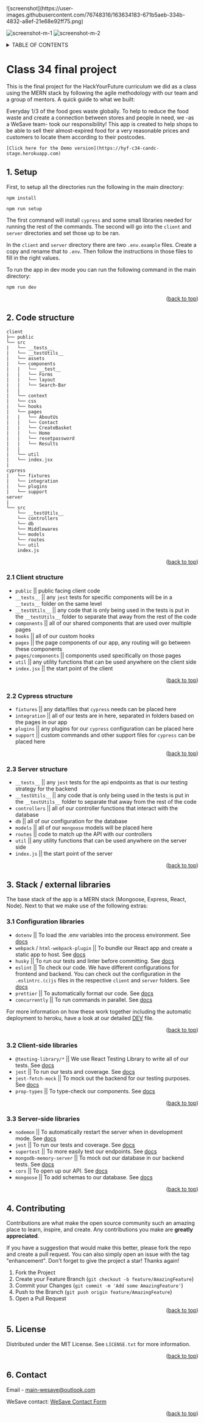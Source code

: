 <div id="top"></div>
![screenshot](https://user-images.githubusercontent.com/76748316/163634183-671b5aeb-334b-4832-a8ef-21e68e92ff75.png)

![screenshot-m-1](https://user-images.githubusercontent.com/76748316/163634200-c795132c-65cb-471e-af57-409e9c986b70.png)
![screenshot-m-2](https://user-images.githubusercontent.com/76748316/163634205-fdd85c74-331c-413c-bc59-3f32c6fee293.png)


<details>
  <summary>TABLE OF CONTENTS</summary>
  <ol>
    <li><a href="#about">About The Project</a></li>
    <li><a href="#setup">Setup</a></li>
    <li>
      <a href="#code-structure">Code Structure</a>
      <ul>
        <li><a href="#client">Client Structure</a></li>
        <li><a href="#server">Server-Structure</a></li>
      </ul>
    </li>
    <li><a href="#stack">Stack / External Libraries</a>
        <ul>
        <li><a href="#configLib">Configuration Libraries</a></li>
        <li><a href="#clientLib">Client-side Libraries</a></li>
        <li><a href="#serverLib">Server-side Libraries</a></li>
      </ul>
    </li>
    <li><a href="#contributing">Contributing</a></li>
    <li><a href="#license">License</a></li>
    <li><a href="#contact">Contact</a></li>
  </ol>
</details>

<div id="about"></div>

# Class 34 final project

This is the final project for the HackYourFuture curriculum we did as a class using the MERN stack by following the agile methodology with our team and a group of mentors. A quick guide to what we built:

Everyday 1/3 of the food goes waste globally. To help to reduce the food waste and create a connection between stores and people in need, we -as a WeSave team- took our responsibility! 
This app is created to help shops to be able to sell their almost-expired food for a very reasonable prices and customers to locate them according to their postcodes. 

`[Click here for the Demo version](https://hyf-c34-candc-stage.herokuapp.com)`

<div id="setup"></div>

## 1. Setup
First, to setup all the directories run the following in the main directory:

`npm install`

`npm run setup`

The first command will install `cypress` and some small libraries needed for running the rest of the commands. The second will go into the `client` and `server` directories and set those up to be ran.

In the `client` and `server` directory there are two `.env.example` files. Create a copy and rename that to `.env`. Then follow the instructions in those files to fill in the right values.

To run the app in dev mode you can run the following command in the main directory:

`npm run dev`

<p align="right">(<a href="#top">back to top</a>)</p>

<div id="code-structure"></div>

## 2. Code structure

```
client
├── public
└── src
|   └── __tests__
|   └── __testUtils__
|   └── assets
|   └── components
|   |   └── __test__
|   |   └── Forms
|   |   └── layout
|   |   └── Search-Bar
|   |
|   └── context
|   └── css
|   └── hooks
|   └── pages
|   |   └── AboutUs
|   |   └── Contact
|   |   └── CreateBasket
|   |   └── Home
|   |   └── resetpassword
|   |   └── Results
|   |
|   └── util
|   └── index.jsx
|
cypress
|   └── fixtures
|   └── integration
|   └── plugins
|   └── support
server
|
└── src
    └── __testUtils__
    └── controllers
    └── db
    └── Middlewares
    └── models
    └── routes
    └── util
    index.js
```

<p align="right">(<a href="#top">back to top</a>)</p>

<div id="client"></div>

### 2.1 Client structure

- `public` || public facing client code
- `__tests__` || any `jest` tests for specific components will be in a `__tests__` folder on the same level
- `__testUtils__` || any code that is only being used in the tests is put in the `__testUtils__` folder to separate that away from the rest of the code
- `components` || all of our shared components that are used over multiple pages
- `hooks` || all of our custom hooks
- `pages` || the page components of our app, any routing will go between these components
- `pages/components` || components used specifically on those pages
- `util` || any utility functions that can be used anywhere on the client side
- `index.jsx` || the start point of the client

<p align="right">(<a href="#top">back to top</a>)</p>

### 2.2 Cypress structure

- `fixtures` || any data/files that `cypress` needs can be placed here
- `integration` || all of our tests are in here, separated in folders based on the pages in our app
- `plugins` || any plugins for our `cypress` configuration can be placed here
- `support` || custom commands and other support files for `cypress` can be placed here

<p align="right">(<a href="#top">back to top</a>)</p>

<div id="server"></div>

### 2.3 Server structure

- `__tests__` || any `jest` tests for the api endpoints as that is our testing strategy for the backend
- `__testUtils__` || any code that is only being used in the tests is put in the `__testUtils__` folder to separate that away from the rest of the code
- `controllers` || all of our controller functions that interact with the database
- `db` || all of our configuration for the database
- `models` || all of our `mongoose` models will be placed here
- `routes` || code to match up the API with our controllers
- `util` || any utility functions that can be used anywhere on the server side
- `index.js` || the start point of the server

<p align="right">(<a href="#top">back to top</a>)</p>

<div id="stac"></div>

## 3. Stack / external libraries

The base stack of the app is a MERN stack (Mongoose, Express, React, Node). Next to that we make use of the following extras:

<div id="configLib"></div>

### 3.1 Configuration libraries

- `dotenv` || To load the .env variables into the process environment. See [docs](https://www.npmjs.com/package/dotenv)
- `webpack` / `html-webpack-plugin` || To bundle our React app and create a static app to host. See [docs](https://webpack.js.org/)
- `husky` || To run our tests and linter before committing. See [docs](https://typicode.github.io/husky/#/)
- `eslint` || To check our code. We have different configurations for frontend and backend. You can check out the configuration in the `.eslintrc.(c)js` files in the respective `client` and `server` folders. See [docs](https://eslint.org/)
- `prettier` || To automatically format our code. See [docs](https://prettier.io/)
- `concurrently` || To run commands in parallel. See [docs](https://github.com/open-cli-tools/concurrently#readme)

For more information on how these work together including the automatic deployment to heroku, have a look at our detailed [DEV](./DEV.md) file.

<p align="right">(<a href="#top">back to top</a>)</p>

<div id="clientLib"></div>

### 3.2 Client-side libraries

- `@testing-library/*` || We use React Testing Library to write all of our tests. See [docs](https://testing-library.com/docs/react-testing-library/intro/)
- `jest` || To run our tests and coverage. See [docs](https://jestjs.io/)
- `jest-fetch-mock` || To mock out the backend for our testing purposes. See [docs](https://github.com/jefflau/jest-fetch-mock#readme)
- `prop-types` || To type-check our components. See [docs](https://github.com/facebook/prop-types)

<p align="right">(<a href="#top">back to top</a>)</p>

<div id="serverLib"></div>

### 3.3 Server-side libraries

- `nodemon` || To automatically restart the server when in development mode. See [docs](https://nodemon.io/)
- `jest` || To run our tests and coverage. See [docs](https://jestjs.io/)
- `supertest` || To more easily test our endpoints. See [docs](https://github.com/visionmedia/supertest#readme)
- `mongodb-memory-server` || To mock out our database in our backend tests. See [docs](https://github.com/nodkz/mongodb-memory-server)
- `cors` || To open up our API. See [docs](https://github.com/expressjs/cors#readme)
- `mongoose` || To add schemas to our database. See [docs](https://mongoosejs.com/)

<p align="right">(<a href="#top">back to top</a>)</p>

<div id="contributing"></div>

## 4. Contributing

Contributions are what make the open source community such an amazing place to learn, inspire, and create. Any contributions you make are **greatly appreciated**.

If you have a suggestion that would make this better, please fork the repo and create a pull request. You can also simply open an issue with the tag "enhancement".
Don't forget to give the project a star! Thanks again!

1. Fork the Project
2. Create your Feature Branch (`git checkout -b feature/AmazingFeature`)
3. Commit your Changes (`git commit -m 'Add some AmazingFeature'`)
4. Push to the Branch (`git push origin feature/AmazingFeature`)
5. Open a Pull Request

<p align="right">(<a href="#top">back to top</a>)</p>

<div id="license"></div>

## 5. License

Distributed under the MIT License. See `LICENSE.txt` for more information.

<p align="right">(<a href="#top">back to top</a>)</p>


<div id="contact"></div>

## 6. Contact

Email - main-wesave@outlook.com

WeSave contact: [WeSave Contact Form](https://hyf-c34-candc-stage.herokuapp.com/contact)

<p align="right">(<a href="#top">back to top</a>)</p>

[product-screenshot]: images/screenshot.png
[product-screenshot-m-1]: images/screenshot-m-1.png
[product-screenshot-m-2]: images/screenshot-m-2.png
